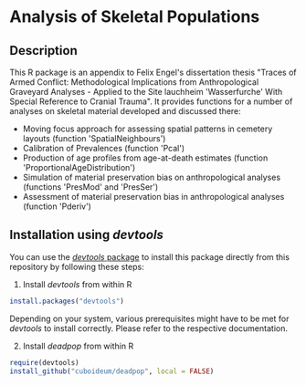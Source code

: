 # Analysis of Skeletal Populations

## Description

This R package is an appendix to Felix Engel's dissertation thesis "Traces of Armed Conflict: Methodological Implications from Anthropological Graveyard Analyses - Applied to the Site lauchheim 'Wasserfurche' With Special Reference to Cranial Trauma". It provides functions for a number of analyses on skeletal material developed and discussed there:

* Moving focus approach for assessing spatial patterns in cemetery layouts (function 'SpatialNeighbours')
* Calibration of Prevalences (function 'Pcal')
* Production of age profiles from age-at-death estimates (function 'ProportionalAgeDistribution')
* Simulation of material preservation bias on anthropological analyses (functions 'PresMod' and 'PresSer')
* Assessment of material preservation bias in anthropological analyses (function 'Pderiv')

## Installation using *devtools*

You can use the [*devtools* package](https://github.com/r-lib/devtools) to install this package directly from this repository by following these steps:

1. Install *devtools* from within R

```R
install.packages("devtools")
```
Depending on your system, various prerequisites might have to be met for *devtools* to install correctly. Please refer to the respective documentation.

2. Install *deadpop* from within R

```R
require(devtools)
install_github("cuboideum/deadpop", local = FALSE)
```
